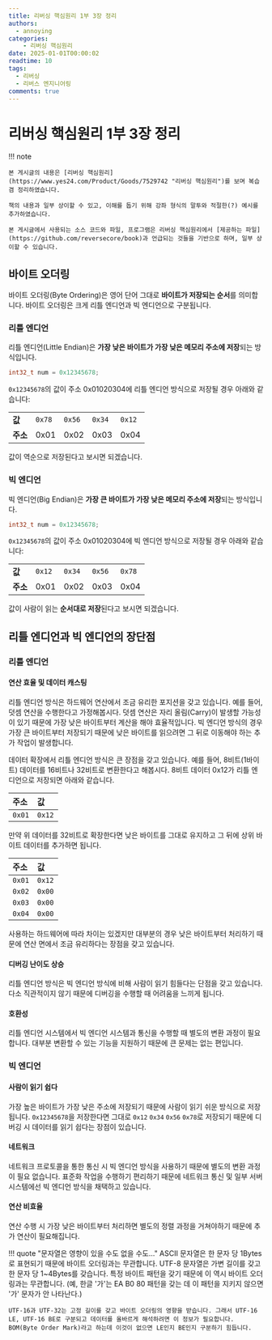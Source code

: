 ```yaml
---
title: 리버싱 핵심원리 1부 3장 정리
authors:
  - annoying
categories:
    - 리버싱 핵심원리
date: 2025-01-01T00:00:02
readtime: 10
tags:
  - 리버싱
  - 리버스 엔지니어링
comments: true
---
```


<!-- more -->

# 리버싱 핵심원리 1부 3장 정리

!!! note

    본 게시글의 내용은 [리버싱 핵심원리](https://www.yes24.com/Product/Goods/7529742 "리버싱 핵심원리")를 보며 복습 겸 정리하였습니다.

    책의 내용과 일부 상이할 수 있고, 이해를 돕기 위해 강좌 형식의 말투와 적절한(?) 예시를 추가하였습니다.

    본 게시글에서 사용되는 소스 코드와 파일, 프로그램은 리버싱 핵심원리에서 [제공하는 파일](https://github.com/reversecore/book)과 언급되는 것들을 기반으로 하며, 일부 상이할 수 있습니다.

## 바이트 오더링
바이트 오더링(Byte Ordering)은 영어 단어 그대로 **바이트가 저장되는 순서**를 의미합니다. 바이트 오더링은 크게 리틀 엔디언과 빅 엔디언으로 구분됩니다.

### 리틀 엔디언
리틀 엔디언(Little Endian)은 **가장 낮은 바이트가 가장 낮은 메모리 주소에 저장**되는 방식입니다.

```cpp
int32_t num = 0x12345678;
```

`0x12345678`의 값이 주소 0x01020304에 리틀 엔디언 방식으로 저장될 경우 아래와 같습니다:

<table>
  <tbody>
    <tr>
      <td><b>값</b></td>
      <td><code>0x78</code></td>
      <td><code>0x56</code></td>
      <td><code>0x34</code></td>
      <td><code>0x12</code></td>
    </tr>
    <tr>
      <td><b>주소</b></td>
      <td>0x01</td>
      <td>0x02</td>
      <td>0x03</td>
      <td>0x04</td>
    </tr>
  </tbody>
</table>

값이 역순으로 저장된다고 보시면 되겠습니다.

### 빅 엔디언
빅 엔디언(Big Endian)은 **가장 큰 바이트가 가장 낮은 메모리 주소에 저장**되는 방식입니다.

```cpp
int32_t num = 0x12345678;
```

`0x12345678`의 값이 주소 0x01020304에 빅 엔디언 방식으로 저장될 경우 아래와 같습니다:

<table>
  <tbody>
    <tr>
      <td><b>값</b></td>
      <td><code>0x12</code></td>
      <td><code>0x34</code></td>
      <td><code>0x56</code></td>
      <td><code>0x78</code></td>
    </tr>
    <tr>
      <td><b>주소</b></td>
      <td>0x01</td>
      <td>0x02</td>
      <td>0x03</td>
      <td>0x04</td>
    </tr>
  </tbody>
</table>

값이 사람이 읽는 **순서대로 저장**된다고 보시면 되겠습니다.

## 리틀 엔디언과 빅 엔디언의 장단점
### 리틀 엔디언
#### 연산 효율 및 데이터 캐스팅

리틀 엔디언 방식은 하드웨어 연산에서 조금 유리한 포지션을 갖고 있습니다. 예를 들어, 덧셈 연산을 수행한다고 가정해봅시다. 덧셈 연산은 자리 올림(Carry)이 발생할 가능성이 있기 때문에 가장 낮은 바이트부터 계산을 해야 효율적입니다. 빅 엔디언 방식의 경우 가장 큰 바이트부터 저장되기 때문에 낮은 바이트를 읽으려면 그 뒤로 이동해야 하는 추가 작업이 발생합니다.

데이터 확장에서 리틀 엔디언 방식은 큰 장점을 갖고 있습니다. 예를 들어, 8비트(1바이트) 데이터를 16비트나 32비트로 변환한다고 해봅시다. 8비트 데이터 0x12가 리틀 엔디언으로 저장되면 아래와 같습니다.

|주소|값|
|:-----|:-----|
|`0x01`|`0x12`|

만약 위 데이터를 32비트로 확장한다면 낮은 바이트를 그대로 유지하고 그 뒤에 상위 바이트 데이터를 추가하면 됩니다.

|주소|값|
|:-----|:-----|
|`0x01`|`0x12`|
|`0x02`|`0x00`|
|`0x03`|`0x00`|
|`0x04`|`0x00`|

사용하는 하드웨어에 따라 차이는 있겠지만 대부분의 경우 낮은 바이트부터 처리하기 때문에 연산 면에서 조금 유리하다는 장점을 갖고 있습니다.

#### 디버깅 난이도 상승
리틀 엔디언 방식은 빅 엔디언 방식에 비해 사람이 읽기 힘들다는 단점을 갖고 있습니다. 다소 직관적이지 않기 때문에 디버깅을 수행할 때 어려움을 느끼게 됩니다.

#### 호환성
리틀 엔디언 시스템에서 빅 엔디언 시스템과 통신을 수행할 때 별도의 변환 과정이 필요합니다. 대부분 변환할 수 있는 기능을 지원하기 때문에 큰 문제는 없는 편입니다.

### 빅 엔디언
#### 사람이 읽기 쉽다
가장 높은 바이트가 가장 낮은 주소에 저장되기 때문에 사람이 읽기 쉬운 방식으로 저장됩니다. `0x12345678`을 저장한다면 그대로 `0x12` `0x34` `0x56` `0x78`로 저장되기 때문에 디버깅 시 데이터를 읽기 쉽다는 장점이 있습니다.

#### 네트워크
네트워크 프로토콜을 통한 통신 시 빅 엔디언 방식을 사용하기 때문에 별도의 변환 과정이 필요 없습니다. 표준화 작업을 수행하기 편리하기 때문에 네트워크 통신 및 일부 서버 시스템에선 빅 엔디언 방식을 채택하고 있습니다.

#### 연산 비효율
연산 수행 시 가장 낮은 바이트부터 처리하면 별도의 정렬 과정을 거쳐야하기 때문에 추가 연산이 필요해집니다.

!!! quote "문자열은 영향이 있을 수도 없을 수도..."
    ASCII 문자열은 한 문자 당 1Bytes로 표현되기 때문에 바이트 오더링과는 무관합니다. UTF-8 문자열은 가변 길이를 갖고 한 문자 당 1~4Bytes를 갖습니다. 특정 바이트 패턴을 갖기 때문에 이 역시 바이트 오더링과는 무관합니다. (예, 한글 '가'는 EA B0 80 패턴을 갖는 데 이 패턴을 지키지 않으면 '가' 문자가 안 나타난다.)
    
    UTF-16과 UTF-32는 고정 길이를 갖고 바이트 오더링의 영향을 받습니다. 그래서 UTF-16 LE, UTF-16 BE로 구분되고 데이터를 올바르게 해석하려면 이 정보가 필요합니다. BOM(Byte Order Mark)라고 하는데 이것이 없으면 LE인지 BE인지 구분하기 힘듭니다.